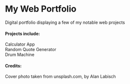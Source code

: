 # My Web Portfolio
Digital portfolio displaying a few of my notable web projects

#### Projects include:

Calculator App  
Random Quote Generator  
Drum Machine  


#### Credits:
Cover photo taken from unsplash.com, by Alan Labisch
